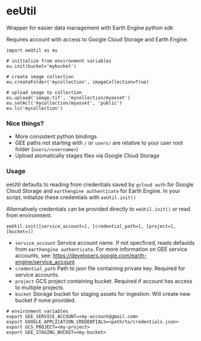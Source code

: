# eeUtil

Wrapper for easier data management with Earth Engine python sdk

Requires account with access to Google Cloud Storage and Earth Engine.

```
import eeUtil as eu

# initialize from environment variables
eu.init(bucket='mybucket')

# create image collection
eu.createFolder('mycollection', imageCollection=True)

# upload image to collection
eu.upload('image.tif', 'mycollection/myasset')
eu.setAcl('mycollection/myasset', 'public')
eu.ls('mycollection')
```

### Nice things?

- More consistent python bindings
- GEE paths not starting with `/` or `users/` are relative to your user root folder (`users/<username>`)
- Upload atomatically stages files via Google Cloud Storage

### Usage

eeUtil defaults to reading from credentials saved by `gcloud auth` for Google Cloud Storage and `earthengine authenticate` for Earth Engine. In your script, initialize these credentials with `eeUtil.init()`

Alternatively credentials can be provided directly to `eeUtil.init()` or read from environment.

```
eeUtil.init([service_account=], [credential_path=], [project=], [bucket=])
```

 - `service_account` Service account name. If not specficed, reads defaulds from `earthengine authenticate`. For more information on GEE service accounts, see: https://developers.google.com/earth-engine/service_account
 - `credential_path` Path to json file containing private key. Required for service accounts.
 - `project` GCS project containing bucket. Required if account has access to multiple projects.
 - `bucket` Storage bucket for staging assets for ingestion. Will create new bucket if none provided.

```
# environment variables
export GEE_SERVICE_ACCOUNT=<my-account@gmail.com>
export GOOGLE_APPLICATION_CREDENTIALS=<path/to/credentials.json>
export GCS_PROJECT=<my-project>
export GEE_STAGING_BUCKET=<my-bucket>
```





